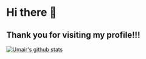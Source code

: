 # Hi there 👋
## Thank you for visiting my profile!!!

[![Umair's github stats](https://github-readme-stats.vercel.app/api?username=umairhm&count_private=true&show_icons=true&theme=dark)](https://github.com/anuraghazra/github-readme-stats)

<!--
**umairhm/umairhm** is a ✨ _special_ ✨ repository because its `README.md` (this file) appears on your GitHub profile.

Here are some ideas to get you started:

- 🔭 I’m currently working on ...
- 🌱 I’m currently learning ...
- 👯 I’m looking to collaborate on ...
- 🤔 I’m looking for help with ...
- 💬 Ask me about ...
- 📫 How to reach me: ...
- 😄 Pronouns: ...
- ⚡ Fun fact: ...
-->
